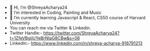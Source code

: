 - 👋 Hi, I’m @ShreyaAcharya24
- 👀 I’m interested in Coding, Painting and Music
- 🌱 I’m currently learning Javascript & React, CS50  course of Harvard University
- You can reach me via Twitter & Linkedin. 
- Twitter Handle:- https://twitter.com/ShreyaAcharya24?t=1ZfeVBgijUYeBrNIaG8CBw&s=08
- Linkedin:- https://www.linkedin.com/in/shreya-acharya-916791213

